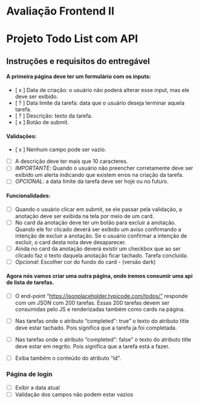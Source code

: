 # Avaliação Frontend II
# Projeto Todo List com API

## Instruções e requisitos do entregável
#### A primeira página deve ter um formulário com os inputs:
- [ x ] Data de criação: o usuário não poderá alterar esse input, mas ele deve ser exibido.
- [ ? ] Data limite da tarefa: data que o usuário deseja terminar aquela tarefa.
- [ ? ] Descrição: texto da tarefa.
- [ x ] Botão de submit.

#### Validações:
- [ x ] Nenhum campo pode ser vazio. 
- [ ] A descrição deve ter mais que 10 caracteres.
- [ ] _IMPORTANTE_: Quando o usuário não preencher corretamente deve ser exibido um alerta indicando que existem erros na criação da tarefa.
- [ ] _OPCIONAL_: a data limite da tarefa deve ser hoje ou no futuro.

#### Funcionalidades:
- [ ] Quando o usuário clicar em submit, se ele passar pela validação, a anotação deve ser exibida na tela por meio de um card.
- [ ] No card da anotação deve ter um botão para excluir a anotação. Quando ele for clicado deverá ser exibido um aviso confirmando a intenção de excluir a anotação. Se o usuário confirmar a intenção de excluir, o card desta nota deve desaparecer.
- [ ] Ainda no card da anotação deverá existir um checkbox que ao ser clicado faz o texto daquela anotação ficar tachado. Tarefa concluida.
- [ ] _Opcional_: Escolher cor do fundo do card - (versão dark)

#### Agora nós vamos criar uma outra página, onde iremos consumir uma api de lista de tarefas.
- [ ] O end-point “https://jsonplaceholder.typicode.com/todos/” responde com um JSON com 200 tarefas. Essas 200 tarefas devem ser consumidas pelo JS e renderizadas também como cards na página.
- [ ] Nas tarefas onde o atributo “completed": true” o texto do atributo title deve estar tachado. Pois significa que a tarefa ja foi completada.
- [ ] Nas tarefas onde o atributo “completed": false” o texto do atributo title deve estar em negrito. Pois significa que a tarefa está a fazer. 
- [ ] Exiba também o conteúdo do atributo “id”.


### Página de login
- [ ] Exibir a data atual
- [ ] Validação dos campos não podem estar vazios
